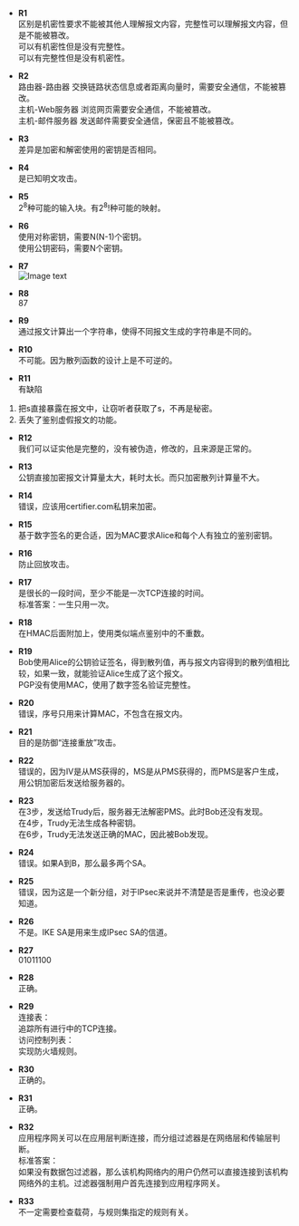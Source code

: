 * **R1**  
区别是机密性要求不能被其他人理解报文内容，完整性可以理解报文内容，但是不能被篡改。  
可以有机密性但是没有完整性。  
可以有完整性但是没有机密性。  

* **R2**  
路由器-路由器 交换链路状态信息或者距离向量时，需要安全通信，不能被篡改。  
主机-Web服务器  浏览网页需要安全通信，不能被篡改。  
主机-邮件服务器 发送邮件需要安全通信，保密且不能被篡改。  

* **R3**  
差异是加密和解密使用的密钥是否相同。  

* **R4**  
是已知明文攻击。  

* **R5**  
2<sup>8</sup>种可能的输入块。有2<sup>8</sup>!种可能的映射。  

* **R6**  
使用对称密钥，需要N(N-1)个密钥。  
使用公钥密码，需要N个密钥。  

* **R7**  
![Image text](计算机网络/Computer-Network-A-Top-Down-Approach-Answer-master/Chapter-8/RQA-R7/pic1.gif)   

* **R8**  
87  

* **R9**  
通过报文计算出一个字符串，使得不同报文生成的字符串是不同的。  

* **R10**  
不可能。因为散列函数的设计上是不可逆的。  

* **R11**  
有缺陷  
1. 把s直接暴露在报文中，让窃听者获取了s，不再是秘密。  
2.  丢失了鉴别虚假报文的功能。  

* **R12**  
我们可以证实他是完整的，没有被伪造，修改的，且来源是正常的。  

* **R13**  
公钥直接加密报文计算量太大，耗时太长。而只加密散列计算量不大。  

* **R14**  
错误，应该用certifier.com私钥来加密。  

* **R15**  
基于数字签名的更合适，因为MAC要求Alice和每个人有独立的鉴别密钥。  

* **R16**  
防止回放攻击。  

* **R17**  
是很长的一段时间，至少不能是一次TCP连接的时间。  
标准答案：一生只用一次。  

* **R18**  
在HMAC后面附加上，使用类似端点鉴别中的不重数。  

* **R19**  
Bob使用Alice的公钥验证签名，得到散列值，再与报文内容得到的散列值相比较，如果一致，就能验证Alice生成了这个报文。  
PGP没有使用MAC，使用了数字签名验证完整性。  

* **R20**  
错误，序号只用来计算MAC，不包含在报文内。  

* **R21**  
目的是防御“连接重放”攻击。  

* **R22**  
错误的，因为IV是从MS获得的，MS是从PMS获得的，而PMS是客户生成，用公钥加密后发送给服务器的。  

* **R23**  
在3步，发送给Trudy后，服务器无法解密PMS。此时Bob还没有发现。  
在4步，Trudy无法生成各种密钥。  
在6步，Trudy无法发送正确的MAC，因此被Bob发现。  

* **R24**  
错误。如果A到B，那么最多两个SA。  

* **R25**  
错误，因为这是一个新分组，对于IPsec来说并不清楚是否是重传，也没必要知道。  

* **R26**  
不是。IKE SA是用来生成IPsec SA的信道。  

* **R27**  
01011100  

* **R28**  
正确。  

* **R29**  
连接表：  
追踪所有进行中的TCP连接。  
访问控制列表：  
实现防火墙规则。  

* **R30**  
正确的。  

* **R31**  
正确。  

* **R32**  
应用程序网关可以在应用层判断连接，而分组过滤器是在网络层和传输层判断。  
标准答案：  
如果没有数据包过滤器，那么该机构网络内的用户仍然可以直接连接到该机构网络外的主机。过滤器强制用户首先连接到应用程序网关。  

* **R33**  
不一定需要检查载荷，与规则集指定的规则有关。  
